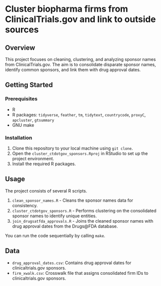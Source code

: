 # Cluster biopharma firms from ClinicalTrials.gov and link to outside sources

## Overview

This project focuses on cleaning, clustering, and analyzing sponsor names from ClinicalTrials.gov. The aim is to consolidate disparate sponsor names, identify common sponsors, and link them with drug approval dates. 

## Getting Started

### Prerequisites

- R 
- R packages: `tidyverse`, `feather`, `tm`, `tidytext`, `countrycode`, `proxyC`, `apcluster`, `gtsummary`
- GNU make

### Installation

1. Clone this repository to your local machine using `git clone`.
2. Open the `cluster_ctdotgov_sponsors.Rproj` in RStudio to set up the project environment.
3. Install the required R packages.

## Usage

The project consists of several R scripts.

1. `clean_sponsor_names.R` - Cleans the sponsor names data for consistency.
2. `cluster_ctdotgov_sponsors.R` - Performs clustering on the consolidated sponsor names to identify unique entities.
3. `join_drugsatfda_approvals.R` - Joins the cleaned sponsor names with drug approval dates from the Drugs@FDA database.

You can run the code sequentially by calling `make`.

## Data

- `drug_approval_dates.csv`: Contains drug approval dates for clinicaltrials.gov sponsors.
- `firm_xwalk.csv`: Crosswalk file that assigns consolidated firm IDs to clinicaltrials.gov sponsors.
